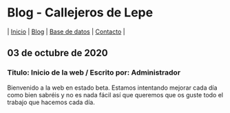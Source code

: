 
# Blog - Callejeros de Lepe

| [Inicio](http://beta.callejerosdelepe.org/) | [Blog](http://beta.callejerosdelepe.org/blog) | [Base de datos](http://beta.callejerosdelepe.org/database) | [Contacto](http://beta.callejerosdelepe.org/contact) |

## 03 de octubre de 2020
### Titulo: Inicio de la web / Escrito por: Administrador
Bienvenido a la web en estado beta. Estamos intentando mejorar cada día como bien sabréis y no es nada fácil así que queremos que os guste todo el trabajo que hacemos cada día.
